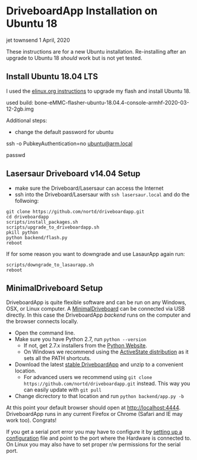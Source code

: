 DriveboardApp Installation on Ubuntu 18
=======================================

jet townsend
1 April, 2020

These instructions are for a new Ubuntu installation.  Re-installing
after an upgrade to Ubuntu 18 *should* work but is not yet tested.


Install Ubuntu 18.04 LTS
------------------------

I used the [elinux.org
instructions]( https://elinux.org/BeagleBoardUbuntu) to upgrade my
flash and install Ubuntu 18.

used build:
bone-eMMC-flasher-ubuntu-18.04.4-console-armhf-2020-03-12-2gb.img

Additional steps:

- change the default password for ubuntu

ssh -o PubkeyAuthentication=no  ubuntu@arm.local

passwd



Lasersaur Driveboard v14.04 Setup
---------------------------------
- make sure the Driveboard/Lasersaur can access the Internet
- ssh into the Driveboard/Lasersaur with `ssh lasersaur.local` and do the follwoing:
```
git clone https://github.com/nortd/driveboardapp.git
cd driveboardapp
scripts/install_packages.sh
scripts/upgrade_to_driveboardapp.sh
pkill python
python backend/flash.py
reboot
```
If for some reason you want to downgrade and use LasaurApp again run:
```
scripts/downgrade_to_lasaurapp.sh
reboot
```


MinimalDriveboard Setup
------------------------

DriveboardApp is quite flexible software and can be run on any Windows, OSX, or Linux computer. A [MinimalDriveboard](minimaldriveboard.md) can be connected via USB directly. In this case the DriveboardApp *backend* runs on the computer and the browser connects locally.

- Open the command line.
- Make sure you have Python 2.7, run `python --version`
  - If not, get 2.7.x installers from the [Python Website](http://python.org/download/).
  - On Windows we recommend using the [ActiveState distribution](http://www.activestate.com/activepython/downloads) as it sets all the PATH shortcuts.
- Download the latest [stable DriveboardApp](https://github.com/nortd/driveboardapp/archive/master.zip) and unzip to a convenient location.
  - For advanced users we recommend using `git clone https://github.com/nortd/driveboardapp.git` instead. This way you can easily update with `git pull`
- Change dicrectory to that location and run `python backend/app.py -b`

At this point your default browser should open at [http://localhost:4444](http://localhost:4444). DriveboardApp runs in any current Firefox or Chrome (Safari and IE may work too). Congrats!

If you get a serial port error you may have to configure it by [setting up a configuration](configure.md) file and point to the port where the Hardware is connected to. On Linux you may also have to set proper r/w permissions for the serial port.
